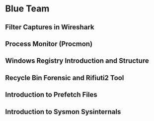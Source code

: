 # Blue Team

## Filter Captures in Wireshark

## Process Monitor (Procmon)

## Windows Registry Introduction and Structure

## Recycle Bin Forensic and Rifiuti2 Tool

## Introduction to Prefetch Files

## Introduction to Sysmon Sysinternals
